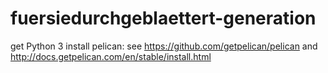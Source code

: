 # fuersiedurchgeblaettert-generation
get Python 3
install pelican: see https://github.com/getpelican/pelican and http://docs.getpelican.com/en/stable/install.html
